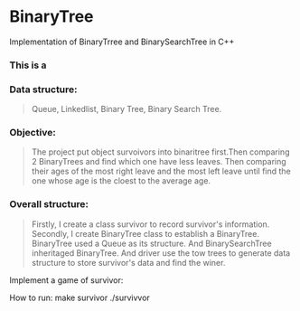 # BinaryTree
Implementation of BinaryTrree and BinarySearchTree in C++

### This is a 

### Data structure: 
> Queue, Linkedlist, Binary Tree, Binary Search Tree.

### Objective: 
 > The project put object survoivors into binaritree first.Then comparing 2 BinaryTrees and find which one have less leaves. 
Then comparing their ages of the most right leave and the most left leave until find the one whose age is the cloest to the average age.

### Overall structure: 
 > Firstly, I create a class survivor to record survivor's information. Secondly, I create BinaryTree class to establish a BinaryTree. BinaryTree used a Queue as its structure. And BinarySearchTree inheritaged BinaryTree. And driver use the tow trees to generate data structure to store survivor's data and find the winer. 


Implement a game of survivor:

How to run:
make survivor
./survivvor






